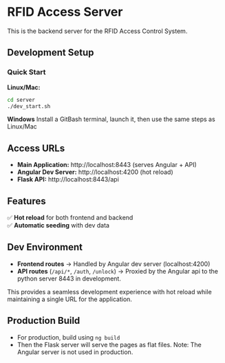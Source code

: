 # RFID Access Server

This is the backend server for the RFID Access Control System.

## Development Setup

### Quick Start

**Linux/Mac:**

```bash
cd server
./dev_start.sh
```

**Windows**
Install a GitBash terminal, launch it, then use the same steps as Linux/Mac

## Access URLs

- **Main Application:** http://localhost:8443 (serves Angular + API)
- **Angular Dev Server:** http://localhost:4200 (hot reload)
- **Flask API:** http://localhost:8443/api

## Features

✅ **Hot reload** for both frontend and backend  
✅ **Automatic seeding** with dev data

## Dev Environment

- **Frontend routes** → Handled by Angular dev server (localhost:4200)
- **API routes** (`/api/*`, `/auth`, `/unlock`) → Proxied by the Angular api to the python server 8443 in development.

This provides a seamless development experience with hot reload while maintaining a single URL for the application.

## Production Build

- For production, build using `ng build`
- Then the Flask server will serve the pages as flat files. Note: The Angular server is not used in production.
